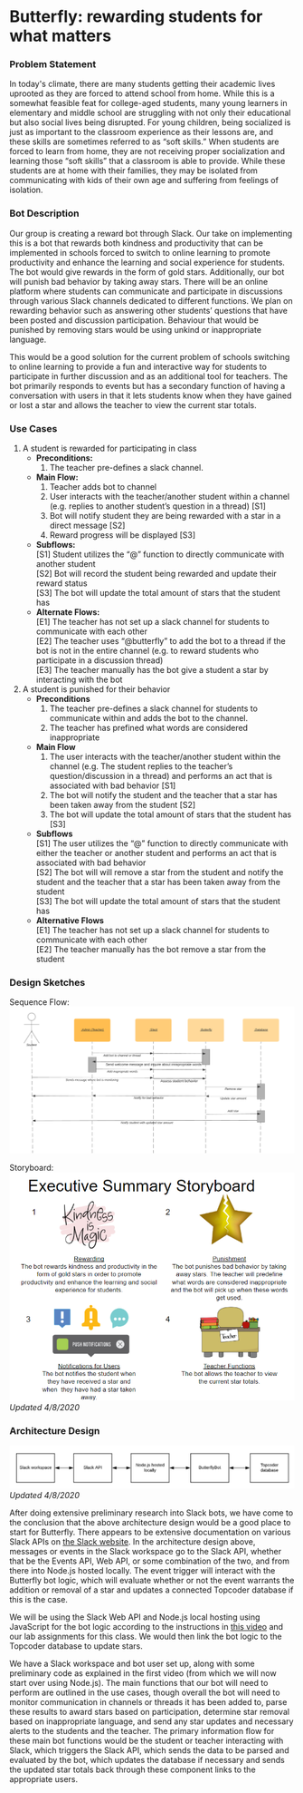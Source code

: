 # Butterfly: rewarding students for what matters

### Problem Statement
In today's climate, there are many students getting their academic lives uprooted as they are forced to attend school from home. While this is a somewhat feasible feat for college-aged students, many young learners in elementary and middle school are struggling with not only their educational but also social lives being disrupted. For young children, being socialized is just as important to the classroom experience as their lessons are, and these skills are sometimes referred to as “soft skills.” When students are forced to learn from home, they are not receiving proper socialization and learning those “soft skills” that a classroom is able to provide. While these students are at home with their families, they may be isolated from communicating with kids of their own age and suffering from feelings of isolation.

### Bot Description
Our group is creating a reward bot through Slack. Our take on implementing this is a bot that rewards both kindness and productivity that can be implemented in schools forced to switch to online learning to promote productivity and enhance the learning and social experience for students. The bot would give rewards in the form of gold stars. Additionally, our bot will punish bad behavior by taking away stars. There will be an online platform where students can communicate and participate in discussions through various Slack channels dedicated to different functions. We plan on rewarding behavior such as answering other students’ questions that have been posted and discussion participation. Behaviour that would be punished by removing stars would be using unkind or inappropriate language.  

This would be a good solution for the current problem of schools switching to online learning to provide a fun and interactive way for students to participate in further discussion and as an additional tool for teachers. The bot primarily responds to events but has a secondary function of having a conversation with users in that it lets students know when they have gained or lost a star and allows the teacher to view the current star totals.

### Use Cases
1. A student is rewarded for participating in class
    * **Preconditions:**  
      1. The teacher pre-defines a slack channel.
    * **Main Flow:**
      1. Teacher adds bot to channel
      2. User interacts with the teacher/another student within a channel (e.g. replies to another student’s question in a thread) [S1]
      3. Bot will notify student they are being rewarded with a star in a direct message [S2]
      4. Reward progress will be displayed [S3]
    * **Subflows:**  
      [S1] Student utilizes the “@” function to directly communicate with another student  
      [S2] Bot will record the student being rewarded and update their reward status  
      [S3] The bot will update the total amount of stars that the student has  
    * **Alternate Flows:**  
      [E1] The teacher has not set up a slack channel for students to communicate with each other  
      [E2] The teacher uses “@butterfly” to add the bot to a thread if the bot is not in the entire channel (e.g. to reward students who participate in a discussion thread)  
      [E3] The teacher manually has the bot give a student a star by interacting with the bot  
2. A student is punished for their behavior
    * **Preconditions**
      1. The teacher pre-defines a slack channel for students to communicate within and adds the bot to the channel.
      2. The teacher has prefined what words are considered inappropriate 
    * **Main Flow**  
      1. The user interacts with the teacher/another student within the channel (e.g. The student replies to the teacher’s question/discussion in a thread) and performs an act that is associated with bad behavior [S1]
      2. The bot will notify the student and the teacher that a star has been taken away from the student [S2]
      3. The bot will update the total amount of stars that the student has [S3]
    * **Subflows**  
      [S1] The user utilizes the “@” function to directly communicate with either the teacher or another student and performs an act that is associated with bad behavior  
      [S2] The bot will will remove a star from the student and notify the student and the teacher that a star has been taken away from the student  
      [S3] The bot will update the total amount of stars that the student has  
    * **Alternative Flows**  
      [E1] The teacher has not set up a slack channel for students to communicate with each other  
      [E2] The teacher manually has the bot remove a star from the student

### Design Sketches
Sequence Flow:
![](DESIGN_images/sequence_flow.png)

Storyboard:  
![](DESIGN_images/storyboard_v2.png)  
*Updated 4/8/2020*

### Architecture Design
![](DESIGN_images/architecture_design_v2.png)
*Updated 4/8/2020*

After doing extensive preliminary research into Slack bots, we have come to the conclusion that the above architecture design would be a good place to start for Butterfly. There appears to be extensive documentation on various Slack APIs on [the Slack website](https://slack.dev/node-slack-sdk/). In the architecture design above, messages or events in the Slack workspace go to the Slack API, whether that be the Events API, Web API, or some combination of the two, and from there into Node.js hosted locally. The event trigger will interact with the Butterfly bot logic, which will evaluate whether or not the event warrants the addition or removal of a star and updates a connected Topcoder database if this is the case.

We will be using the Slack Web API and Node.js local hosting using JavaScript for the bot logic according to the instructions in [this video](https://www.youtube.com/watch?v=nyyXTIL3Hkw) and our lab assignments for this class. We would then link the bot logic to the Topcoder database to update stars.

We have a Slack workspace and bot user set up, along with some preliminary code as explained in the first video (from which we will now start over using Node.js). The main functions that our bot will need to perform are outlined in the use cases, though overall the bot will need to monitor communication in channels or threads it has been added to, parse these results to award stars based on participation, determine star removal based on inappropriate language, and send any star updates and necessary alerts to the students and the teacher. The primary information flow for these main bot functions would be the student or teacher interacting with Slack, which triggers the Slack API, which sends the data to be parsed and evaluated by the bot, which updates the database if necessary and sends the updated star totals back through these component links to the appropriate users.